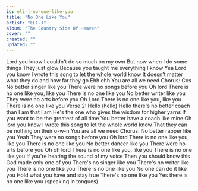 ```yaml
---
id: eli-j-no-one-like-you
title: "No One Like You"
artist: "ELI-J"
album: "The Country Side Of Heaven"
cover: ""
created: ""
updated: ""
---
```


Lord you know
I couldn't do so much on my own
But now when I do some things
They just glow
Because you taught me everything I know
Yea
Lord you know
I wrote this song to let the whole world know
It doesn't matter what they do and how far they go
Ehh ehh
You are all we need
Chorus:
Cos
No better singer like you
There were no songs before you
Oh lord
There is no one like you, like you
There is no one like you
No better writer like you
They were no arts before you
Oh Lord
There is no one like you, like you
There is no one like you
Verse 2:
Hello (hello)
Hello there's no better coach than I am that I am
He's the one who gives the wisdom for higher yarns
If you want to be the greatest of all time
You better have a coach like mine
Oh lord you know
I wrote this song to let the whole world know
That they can be nothing on their o-w-n
You are all we need
Chorus:
No better rapper like you
Yeah
They were no songs before you
Oh lord
There is no one like you, like you
There is no one like you
No better dancer like you
There were no arts before you
Oh oh lord
There is no one like you, like you
There is no one like you
If you're hearing the sound of my voice
Then you should know this
God made only one of you
There's no singer like you
There's no writer like you
There is no one like you
There is no one like you
No one can do it like you
Hold what you have and stay true
There's no one like you
Yes there is no one like you
(speaking in tongues)